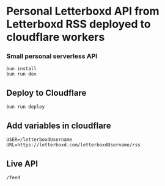 # Personal Letterboxd API from Letterboxd RSS deployed to cloudflare workers

### Small personal serverless API

```
bun install
bun run dev
```

## Deploy to Cloudflare

```
bun run deploy
```

## Add variables in cloudflare

```
USER=/letterboxdUsername
URL=https://letterboxd.com/letterboxdUsername/rss
```

## Live API

```
/feed
```

